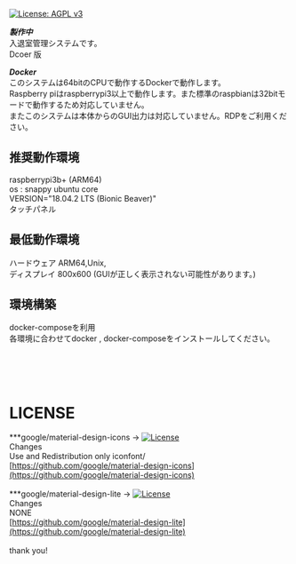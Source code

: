 [![License: AGPL v3](https://img.shields.io/badge/License-AGPL%20v3-blue.svg)](https://www.gnu.org/licenses/agpl-3.0)

***製作中*** <br>
入退室管理システムです。<br>
Dcoer 版<br>

***Docker***<br>
このシステムは64bitのCPUで動作するDockerで動作します。<br>
Raspberry piはraspberrypi3以上で動作します。また標準のraspbianは32bitモードで動作するため対応していません。<br>
またこのシステムは本体からのGUI出力は対応していません。RDPをご利用ください。<br>


推奨動作環境<br>
----------------
raspberrypi3b+ (ARM64)<br>
os : snappy ubuntu core<br>
VERSION="18.04.2 LTS (Bionic Beaver)"<br>
タッチパネル<br>

最低動作環境<br>
----------------
ハードウェア ARM64,Unix,<br>
ディスプレイ 800x600 (GUIが正しく表示されない可能性があります。)<br>

環境構築<br>
-----------------
docker-composeを利用<br>
各環境に合わせてdocker , docker-composeをインストールしてください。<br>


<br><br>
LICENSE<br>
=====================
***google/material-design-icons -> [![License](https://img.shields.io/badge/License-Apache%202.0-blue.svg)](https://opensource.org/licenses/Apache-2.0)<br>
Changes<br>
Use and Redistribution only iconfont/<br>
[https://github.com/google/material-design-icons](https://github.com/google/material-design-icons)<br>
<br>
***google/material-design-lite -> [![License](https://img.shields.io/badge/License-Apache%202.0-blue.svg)](https://opensource.org/licenses/Apache-2.0)<br>
Changes<br>
NONE<br>
[https://github.com/google/material-design-lite](https://github.com/google/material-design-lite)<br>
<br>
thank you!
